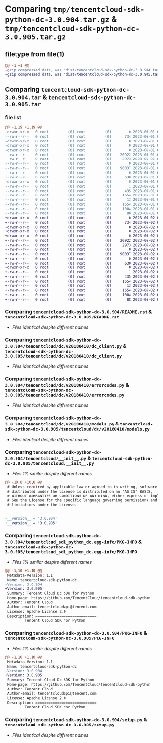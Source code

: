 # Comparing `tmp/tencentcloud-sdk-python-dc-3.0.904.tar.gz` & `tmp/tencentcloud-sdk-python-dc-3.0.905.tar.gz`

## filetype from file(1)

```diff
@@ -1 +1 @@
-gzip compressed data, was "dist/tencentcloud-sdk-python-dc-3.0.904.tar", last modified: Thu Jun  1 02:32:47 2023, max compression
+gzip compressed data, was "dist/tencentcloud-sdk-python-dc-3.0.905.tar", last modified: Fri Jun  2 00:26:44 2023, max compression
```

## Comparing `tencentcloud-sdk-python-dc-3.0.904.tar` & `tencentcloud-sdk-python-dc-3.0.905.tar`

### file list

```diff
@@ -1,19 +1,19 @@
-drwxr-xr-x   0 root         (0) root         (0)        0 2023-06-01 02:32:47.000000 tencentcloud-sdk-python-dc-3.0.904/
--rw-r--r--   0 root         (0) root         (0)      734 2023-06-01 02:32:47.000000 tencentcloud-sdk-python-dc-3.0.904/README.rst
-drwxr-xr-x   0 root         (0) root         (0)        0 2023-06-01 02:32:47.000000 tencentcloud-sdk-python-dc-3.0.904/tencentcloud/
-drwxr-xr-x   0 root         (0) root         (0)        0 2023-06-01 02:32:47.000000 tencentcloud-sdk-python-dc-3.0.904/tencentcloud/dc/
-drwxr-xr-x   0 root         (0) root         (0)        0 2023-06-01 02:32:47.000000 tencentcloud-sdk-python-dc-3.0.904/tencentcloud/dc/v20180410/
--rw-r--r--   0 root         (0) root         (0)    20922 2023-06-01 02:32:47.000000 tencentcloud-sdk-python-dc-3.0.904/tencentcloud/dc/v20180410/dc_client.py
--rw-r--r--   0 root         (0) root         (0)     2973 2023-06-01 02:32:47.000000 tencentcloud-sdk-python-dc-3.0.904/tencentcloud/dc/v20180410/errorcodes.py
--rw-r--r--   0 root         (0) root         (0)        0 2023-06-01 02:32:47.000000 tencentcloud-sdk-python-dc-3.0.904/tencentcloud/dc/v20180410/__init__.py
--rw-r--r--   0 root         (0) root         (0)    90037 2023-06-01 02:32:47.000000 tencentcloud-sdk-python-dc-3.0.904/tencentcloud/dc/v20180410/models.py
--rw-r--r--   0 root         (0) root         (0)        0 2023-06-01 02:32:47.000000 tencentcloud-sdk-python-dc-3.0.904/tencentcloud/dc/__init__.py
--rw-r--r--   0 root         (0) root         (0)      630 2023-06-01 02:32:47.000000 tencentcloud-sdk-python-dc-3.0.904/tencentcloud/__init__.py
-drwxr-xr-x   0 root         (0) root         (0)        0 2023-06-01 02:32:47.000000 tencentcloud-sdk-python-dc-3.0.904/tencentcloud_sdk_python_dc.egg-info/
--rw-r--r--   0 root         (0) root         (0)        1 2023-06-01 02:32:47.000000 tencentcloud-sdk-python-dc-3.0.904/tencentcloud_sdk_python_dc.egg-info/dependency_links.txt
--rw-r--r--   0 root         (0) root         (0)      435 2023-06-01 02:32:47.000000 tencentcloud-sdk-python-dc-3.0.904/tencentcloud_sdk_python_dc.egg-info/SOURCES.txt
--rw-r--r--   0 root         (0) root         (0)     1654 2023-06-01 02:32:47.000000 tencentcloud-sdk-python-dc-3.0.904/tencentcloud_sdk_python_dc.egg-info/PKG-INFO
--rw-r--r--   0 root         (0) root         (0)       13 2023-06-01 02:32:47.000000 tencentcloud-sdk-python-dc-3.0.904/tencentcloud_sdk_python_dc.egg-info/top_level.txt
--rw-r--r--   0 root         (0) root         (0)     1654 2023-06-01 02:32:47.000000 tencentcloud-sdk-python-dc-3.0.904/PKG-INFO
--rw-r--r--   0 root         (0) root         (0)     1004 2023-06-01 02:32:47.000000 tencentcloud-sdk-python-dc-3.0.904/setup.py
--rw-r--r--   0 root         (0) root         (0)       88 2023-06-01 02:32:47.000000 tencentcloud-sdk-python-dc-3.0.904/setup.cfg
+drwxr-xr-x   0 root         (0) root         (0)        0 2023-06-02 00:26:44.000000 tencentcloud-sdk-python-dc-3.0.905/
+-rw-r--r--   0 root         (0) root         (0)      734 2023-06-02 00:26:44.000000 tencentcloud-sdk-python-dc-3.0.905/README.rst
+drwxr-xr-x   0 root         (0) root         (0)        0 2023-06-02 00:26:44.000000 tencentcloud-sdk-python-dc-3.0.905/tencentcloud/
+drwxr-xr-x   0 root         (0) root         (0)        0 2023-06-02 00:26:44.000000 tencentcloud-sdk-python-dc-3.0.905/tencentcloud/dc/
+drwxr-xr-x   0 root         (0) root         (0)        0 2023-06-02 00:26:44.000000 tencentcloud-sdk-python-dc-3.0.905/tencentcloud/dc/v20180410/
+-rw-r--r--   0 root         (0) root         (0)    20922 2023-06-02 00:26:44.000000 tencentcloud-sdk-python-dc-3.0.905/tencentcloud/dc/v20180410/dc_client.py
+-rw-r--r--   0 root         (0) root         (0)     2973 2023-06-02 00:26:44.000000 tencentcloud-sdk-python-dc-3.0.905/tencentcloud/dc/v20180410/errorcodes.py
+-rw-r--r--   0 root         (0) root         (0)        0 2023-06-02 00:26:44.000000 tencentcloud-sdk-python-dc-3.0.905/tencentcloud/dc/v20180410/__init__.py
+-rw-r--r--   0 root         (0) root         (0)    90037 2023-06-02 00:26:44.000000 tencentcloud-sdk-python-dc-3.0.905/tencentcloud/dc/v20180410/models.py
+-rw-r--r--   0 root         (0) root         (0)        0 2023-06-02 00:26:44.000000 tencentcloud-sdk-python-dc-3.0.905/tencentcloud/dc/__init__.py
+-rw-r--r--   0 root         (0) root         (0)      630 2023-06-02 00:26:44.000000 tencentcloud-sdk-python-dc-3.0.905/tencentcloud/__init__.py
+drwxr-xr-x   0 root         (0) root         (0)        0 2023-06-02 00:26:44.000000 tencentcloud-sdk-python-dc-3.0.905/tencentcloud_sdk_python_dc.egg-info/
+-rw-r--r--   0 root         (0) root         (0)        1 2023-06-02 00:26:44.000000 tencentcloud-sdk-python-dc-3.0.905/tencentcloud_sdk_python_dc.egg-info/dependency_links.txt
+-rw-r--r--   0 root         (0) root         (0)      435 2023-06-02 00:26:44.000000 tencentcloud-sdk-python-dc-3.0.905/tencentcloud_sdk_python_dc.egg-info/SOURCES.txt
+-rw-r--r--   0 root         (0) root         (0)     1654 2023-06-02 00:26:44.000000 tencentcloud-sdk-python-dc-3.0.905/tencentcloud_sdk_python_dc.egg-info/PKG-INFO
+-rw-r--r--   0 root         (0) root         (0)       13 2023-06-02 00:26:44.000000 tencentcloud-sdk-python-dc-3.0.905/tencentcloud_sdk_python_dc.egg-info/top_level.txt
+-rw-r--r--   0 root         (0) root         (0)     1654 2023-06-02 00:26:44.000000 tencentcloud-sdk-python-dc-3.0.905/PKG-INFO
+-rw-r--r--   0 root         (0) root         (0)     1004 2023-06-02 00:26:44.000000 tencentcloud-sdk-python-dc-3.0.905/setup.py
+-rw-r--r--   0 root         (0) root         (0)       88 2023-06-02 00:26:44.000000 tencentcloud-sdk-python-dc-3.0.905/setup.cfg
```

### Comparing `tencentcloud-sdk-python-dc-3.0.904/README.rst` & `tencentcloud-sdk-python-dc-3.0.905/README.rst`

 * *Files identical despite different names*

### Comparing `tencentcloud-sdk-python-dc-3.0.904/tencentcloud/dc/v20180410/dc_client.py` & `tencentcloud-sdk-python-dc-3.0.905/tencentcloud/dc/v20180410/dc_client.py`

 * *Files identical despite different names*

### Comparing `tencentcloud-sdk-python-dc-3.0.904/tencentcloud/dc/v20180410/errorcodes.py` & `tencentcloud-sdk-python-dc-3.0.905/tencentcloud/dc/v20180410/errorcodes.py`

 * *Files identical despite different names*

### Comparing `tencentcloud-sdk-python-dc-3.0.904/tencentcloud/dc/v20180410/models.py` & `tencentcloud-sdk-python-dc-3.0.905/tencentcloud/dc/v20180410/models.py`

 * *Files identical despite different names*

### Comparing `tencentcloud-sdk-python-dc-3.0.904/tencentcloud/__init__.py` & `tencentcloud-sdk-python-dc-3.0.905/tencentcloud/__init__.py`

 * *Files 1% similar despite different names*

```diff
@@ -10,8 +10,8 @@
 # Unless required by applicable law or agreed to in writing, software
 # distributed under the License is distributed on an "AS IS" BASIS,
 # WITHOUT WARRANTIES OR CONDITIONS OF ANY KIND, either express or implied.
 # See the License for the specific language governing permissions and
 # limitations under the License.
 
 
-__version__ = '3.0.904'
+__version__ = '3.0.905'
```

### Comparing `tencentcloud-sdk-python-dc-3.0.904/tencentcloud_sdk_python_dc.egg-info/PKG-INFO` & `tencentcloud-sdk-python-dc-3.0.905/tencentcloud_sdk_python_dc.egg-info/PKG-INFO`

 * *Files 1% similar despite different names*

```diff
@@ -1,10 +1,10 @@
 Metadata-Version: 1.1
 Name: tencentcloud-sdk-python-dc
-Version: 3.0.904
+Version: 3.0.905
 Summary: Tencent Cloud Dc SDK for Python
 Home-page: https://github.com/TencentCloud/tencentcloud-sdk-python
 Author: Tencent Cloud
 Author-email: tencentcloudapi@tencent.com
 License: Apache License 2.0
 Description: ============================
         Tencent Cloud SDK for Python
```

### Comparing `tencentcloud-sdk-python-dc-3.0.904/PKG-INFO` & `tencentcloud-sdk-python-dc-3.0.905/PKG-INFO`

 * *Files 1% similar despite different names*

```diff
@@ -1,10 +1,10 @@
 Metadata-Version: 1.1
 Name: tencentcloud-sdk-python-dc
-Version: 3.0.904
+Version: 3.0.905
 Summary: Tencent Cloud Dc SDK for Python
 Home-page: https://github.com/TencentCloud/tencentcloud-sdk-python
 Author: Tencent Cloud
 Author-email: tencentcloudapi@tencent.com
 License: Apache License 2.0
 Description: ============================
         Tencent Cloud SDK for Python
```

### Comparing `tencentcloud-sdk-python-dc-3.0.904/setup.py` & `tencentcloud-sdk-python-dc-3.0.905/setup.py`

 * *Files identical despite different names*

